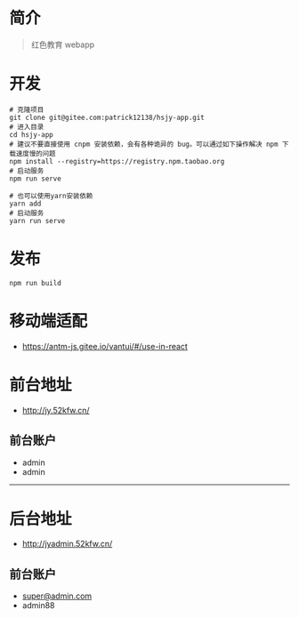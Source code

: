 # 简介
> 红色教育 webapp

# 开发

```shell
# 克隆项目
git clone git@gitee.com:patrick12138/hsjy-app.git
# 进入目录
cd hsjy-app
# 建议不要直接使用 cnpm 安装依赖，会有各种诡异的 bug。可以通过如下操作解决 npm 下载速度慢的问题
npm install --registry=https://registry.npm.taobao.org
# 启动服务
npm run serve

# 也可以使用yarn安装依赖
yarn add
# 启动服务
yarn run serve
```

# 发布

```shell
npm run build
```

# 移动端适配

+ https://antm-js.gitee.io/vantui/#/use-in-react

# 前台地址
+ http://jy.52kfw.cn/

## 前台账户
+ admin
+ admin

---

# 后台地址
+ http://jyadmin.52kfw.cn/

## 前台账户
+ super@admin.com
+ admin88



